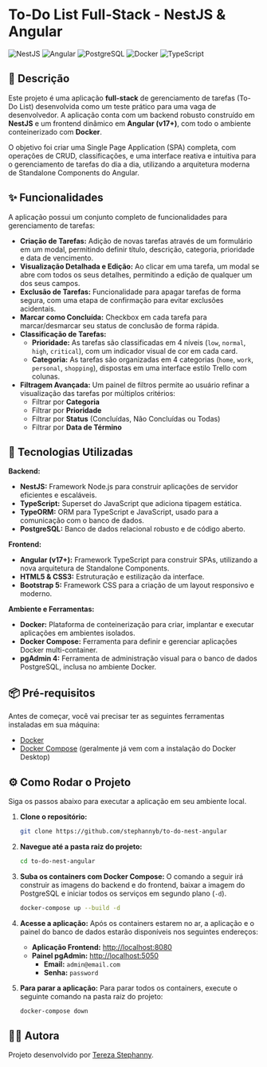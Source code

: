 # To-Do List Full-Stack - NestJS & Angular

![NestJS](https://img.shields.io/badge/NestJS-E0234E?style=for-the-badge&logo=nestjs&logoColor=white)
![Angular](https://img.shields.io/badge/Angular-DD0031?style=for-the-badge&logo=angular&logoColor=white)
![PostgreSQL](https://img.shields.io/badge/PostgreSQL-4169E1?style=for-the-badge&logo=postgresql&logoColor=white)
![Docker](https://img.shields.io/badge/Docker-2496ED?style=for-the-badge&logo=docker&logoColor=white)
![TypeScript](https://img.shields.io/badge/TypeScript-3178C6?style=for-the-badge&logo=typescript&logoColor=white)

## 📝 Descrição

Este projeto é uma aplicação **full-stack** de gerenciamento de tarefas (To-Do List) desenvolvida como um teste prático para uma vaga de desenvolvedor. A aplicação conta com um backend robusto construído em **NestJS** e um frontend dinâmico em **Angular (v17+)**, com todo o ambiente conteinerizado com **Docker**.

O objetivo foi criar uma Single Page Application (SPA) completa, com operações de CRUD, classificações, e uma interface reativa e intuitiva para o gerenciamento de tarefas do dia a dia, utilizando a arquitetura moderna de Standalone Components do Angular.

## ✨ Funcionalidades

A aplicação possui um conjunto completo de funcionalidades para gerenciamento de tarefas:

* **Criação de Tarefas:** Adição de novas tarefas através de um formulário em um modal, permitindo definir título, descrição, categoria, prioridade e data de vencimento.
* **Visualização Detalhada e Edição:** Ao clicar em uma tarefa, um modal se abre com todos os seus detalhes, permitindo a edição de qualquer um dos seus campos.
* **Exclusão de Tarefas:** Funcionalidade para apagar tarefas de forma segura, com uma etapa de confirmação para evitar exclusões acidentais.
* **Marcar como Concluída:** Checkbox em cada tarefa para marcar/desmarcar seu status de conclusão de forma rápida.
* **Classificação de Tarefas:**
    * **Prioridade:** As tarefas são classificadas em 4 níveis (`low`, `normal`, `high`, `critical`), com um indicador visual de cor em cada card.
    * **Categoria:** As tarefas são organizadas em 4 categorias (`home`, `work`, `personal`, `shopping`), dispostas em uma interface estilo Trello com colunas.
* **Filtragem Avançada:** Um painel de filtros permite ao usuário refinar a visualização das tarefas por múltiplos critérios:
    * Filtrar por **Categoria**
    * Filtrar por **Prioridade**
    * Filtrar por **Status** (Concluídas, Não Concluídas ou Todas)
    * Filtrar por **Data de Término**

## 🚀 Tecnologias Utilizadas

**Backend:**
* **NestJS:** Framework Node.js para construir aplicações de servidor eficientes e escaláveis.
* **TypeScript:** Superset do JavaScript que adiciona tipagem estática.
* **TypeORM:** ORM para TypeScript e JavaScript, usado para a comunicação com o banco de dados.
* **PostgreSQL:** Banco de dados relacional robusto e de código aberto.

**Frontend:**
* **Angular (v17+):** Framework TypeScript para construir SPAs, utilizando a nova arquitetura de Standalone Components.
* **HTML5 & CSS3:** Estruturação e estilização da interface.
* **Bootstrap 5:** Framework CSS para a criação de um layout responsivo e moderno.

**Ambiente e Ferramentas:**
* **Docker:** Plataforma de conteinerização para criar, implantar e executar aplicações em ambientes isolados.
* **Docker Compose:** Ferramenta para definir e gerenciar aplicações Docker multi-container.
* **pgAdmin 4:** Ferramenta de administração visual para o banco de dados PostgreSQL, inclusa no ambiente Docker.

## 📦 Pré-requisitos

Antes de começar, você vai precisar ter as seguintes ferramentas instaladas em sua máquina:
* [Docker](https://www.docker.com/get-started)
* [Docker Compose](https://docs.docker.com/compose/install/) (geralmente já vem com a instalação do Docker Desktop)

## ⚙️ Como Rodar o Projeto

Siga os passos abaixo para executar a aplicação em seu ambiente local.

1.  **Clone o repositório:**
    ```bash
    git clone https://github.com/stephannyb/to-do-nest-angular
    ```

2.  **Navegue até a pasta raiz do projeto:**
    ```bash
    cd to-do-nest-angular
    ```

3.  **Suba os containers com Docker Compose:**
    O comando a seguir irá construir as imagens do backend e do frontend, baixar a imagem do PostgreSQL e iniciar todos os serviços em segundo plano (`-d`).

    ```bash
    docker-compose up --build -d
    ```

4.  **Acesse a aplicação:**
    Após os containers estarem no ar, a aplicação e o painel do banco de dados estarão disponíveis nos seguintes endereços:
    * **Aplicação Frontend:** [http://localhost:8080](http://localhost:8080)
    * **Painel pgAdmin:** [http://localhost:5050](http://localhost:5050)
        * **Email:** `admin@email.com`
        * **Senha:** `password`

5.  **Para parar a aplicação:**
    Para parar todos os containers, execute o seguinte comando na pasta raiz do projeto:
    ```bash
    docker-compose down
    ```

## 👩‍💻 Autora

Projeto desenvolvido por [Tereza Stephanny](https://github.com/stephannyb).

